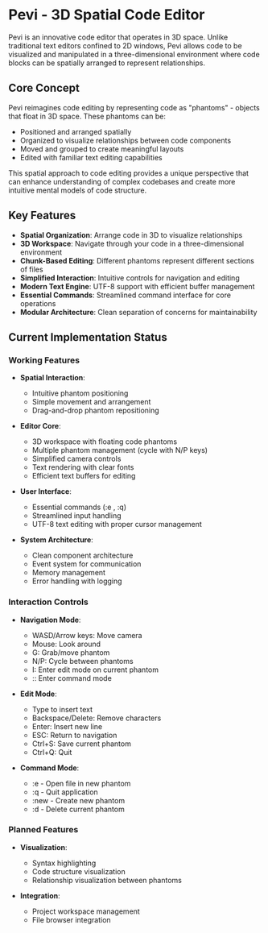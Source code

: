 # Pevi - 3D Spatial Code Editor

Pevi is an innovative code editor that operates in 3D space. Unlike traditional text editors confined to 2D windows, Pevi allows code to be visualized and manipulated in a three-dimensional environment where code blocks can be spatially arranged to represent relationships.

## Core Concept

Pevi reimagines code editing by representing code as "phantoms" - objects that float in 3D space. These phantoms can be:

- Positioned and arranged spatially
- Organized to visualize relationships between code components
- Moved and grouped to create meaningful layouts
- Edited with familiar text editing capabilities

This spatial approach to code editing provides a unique perspective that can enhance understanding of complex codebases and create more intuitive mental models of code structure.

## Key Features

- **Spatial Organization**: Arrange code in 3D to visualize relationships
- **3D Workspace**: Navigate through your code in a three-dimensional environment
- **Chunk-Based Editing**: Different phantoms represent different sections of files
- **Simplified Interaction**: Intuitive controls for navigation and editing
- **Modern Text Engine**: UTF-8 support with efficient buffer management
- **Essential Commands**: Streamlined command interface for core operations
- **Modular Architecture**: Clean separation of concerns for maintainability

## Current Implementation Status

### Working Features

- **Spatial Interaction**:
  - Intuitive phantom positioning
  - Simple movement and arrangement
  - Drag-and-drop phantom repositioning

- **Editor Core**:
  - 3D workspace with floating code phantoms
  - Multiple phantom management (cycle with N/P keys)
  - Simplified camera controls
  - Text rendering with clear fonts
  - Efficient text buffers for editing

- **User Interface**:
  - Essential commands (:e <file>, :q)
  - Streamlined input handling
  - UTF-8 text editing with proper cursor management

- **System Architecture**:
  - Clean component architecture
  - Event system for communication
  - Memory management
  - Error handling with logging

### Interaction Controls

- **Navigation Mode**:
  - WASD/Arrow keys: Move camera
  - Mouse: Look around
  - G: Grab/move phantom
  - N/P: Cycle between phantoms
  - I: Enter edit mode on current phantom
  - :: Enter command mode

- **Edit Mode**:
  - Type to insert text
  - Backspace/Delete: Remove characters
  - Enter: Insert new line
  - ESC: Return to navigation
  - Ctrl+S: Save current phantom
  - Ctrl+Q: Quit

- **Command Mode**:
  - :e <file> - Open file in new phantom
  - :q - Quit application
  - :new - Create new phantom
  - :d - Delete current phantom

### Planned Features

- **Visualization**:
  - Syntax highlighting
  - Code structure visualization
  - Relationship visualization between phantoms

- **Integration**:
  - Project workspace management
  - File browser integration


